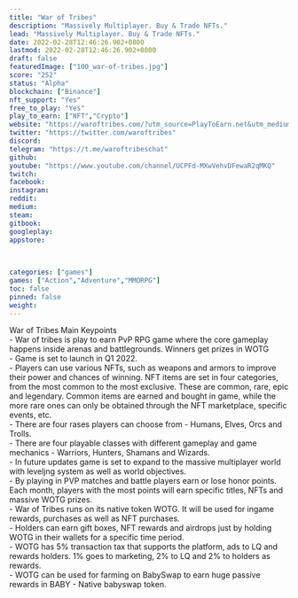 ```yaml
---
title: "War of Tribes"
description: "Massively Multiplayer. Buy & Trade NFTs."
lead: "Massively Multiplayer. Buy & Trade NFTs."
date: 2022-02-28T12:46:26.902+0800
lastmod: 2022-02-28T12:46:26.902+0800
draft: false
featuredImage: ["100_war-of-tribes.jpg"]
score: "252"
status: "Alpha"
blockchain: ["Binance"]
nft_support: "Yes"
free_to_play: "Yes"
play_to_earn: ["NFT","Crypto"]
website: "https://waroftribes.com/?utm_source=PlayToEarn.net&utm_medium=organic&utm_campaign=gamepage"
twitter: "https://twitter.com/waroftribes"
discord: 
telegram: "https://t.me/waroftribeschat"
github: 
youtube: "https://www.youtube.com/channel/UCPFd-MXwVehvDFewaR2qMKQ"
twitch: 
facebook: 
instagram: 
reddit: 
medium: 
steam: 
gitbook: 
googleplay: 
appstore: 

  
    
categories: ["games"]
games: ["Action","Adventure","MMORPG"]
toc: false
pinned: false
weight: 
---
```

War of Tribes Main Keypoints<br> - War of tribes is play to earn PvP RPG game where the core gameplay happens inside arenas and battlegrounds. Winners get prizes in WOTG<br> - Game is set to launch in Q1 2022.<br> - Players can use various NFTs, such as weapons and armors to improve their power and chances of winning. NFT items are set in four categories, from the most common to the most exclusive. These are common, rare, epic and legendary. Common items are earned and bought in game, while the more rare ones can only be obtained through the NFT marketplace, specific events, etc.<br> - There are four rases players can choose from - Humans, Elves, Orcs and Trolls.<br> - There are four playable classes with different gameplay and game mechanics - Warriors, Hunters, Shamans and Wizards.<br> - In future updates game is set to expand to the massive multiplayer world with leveljng system as well as world objectives.<br> - By playing in PVP matches and battle players earn or lose honor points. Each month, players with the most points will earn specific titles, NFTs and massive WOTG prizes.<br> - War of Tribes runs on its native token WOTG. It will be used for ingame rewards, purchases as well as NFT purchases.<br> - Holders can earn gift boxes, NFT rewards and airdrops just by holding WOTG in their wallets for a specific time period.<br> - WOTG has 5% transaction tax that supports the platform, ads to LQ and rewards holders. 1% goes to marketing, 2% to LQ and 2% to holders as rewards.<br> - WOTG can be used for farming on BabySwap to earn huge passive rewards in BABY - Native babyswap token.